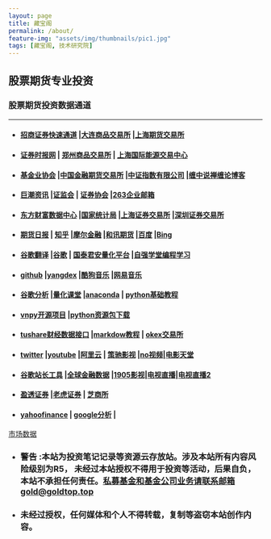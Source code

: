 ```yaml
---
layout: page
title: 藏宝阁
permalink: /about/
feature-img: "assets/img/thumbnails/pic1.jpg"
tags: [藏宝阁, 技术研究院]
---
```


## 股票期货专业投资 

### 股票期货投资数据通道
**** 
* #### [招商证券快速通道](https://xtrade.newone.com.cn/ssologin?t=jykstd) |[大连商品交易所](http://www.dce.com.cn/)  |[上海期货交易所](http://www.shfe.com.cn/)
* #### [证券时报网](http://www.stcn.com)   | [郑州商品交易所](http://www.czce.com.cn/)  | [上海国际能源交易中心](http://www.ine.cn/)
* #### [基金业协会](http://www.amac.org.cn/) |[中国金融期货交易所](http://www.cffex.com.cn/)  |[中证指数有限公司](http://www.csindex.com.cn/) |[缠中说禅缠论博客](http://blog.sina.com.cn/chzhshch)
* #### [巨潮资讯](http://www.cninfo.com.cn) |[证监会](http://www.csrc.gov.cn/) | [证券协会](https://www.sac.net.cn/) |[263企业邮箱](http://mail.263.net/)
* #### [东方财富数据中心](http://data.eastmoney.com/center/) |[国家统计局](http://www.stats.gov.cn/) |[上海证券交易所](http://www.sse.com.cn/) |[深圳证券交易所](http://www.szse.cn/)
* ####  [期货日报](http://www.qhrb.com.cn/) | [知乎](https://www.zhihu.com/people/pp88.top/activities) |[摩尔金融](https://www.moer.cn/) |[和讯期货](http://futures.hexun.com/) |[百度](https://baidu.com)  |[Bing](https://cn.bing.com/)
* ####  [谷歌翻译](https://translate.google.cn/) |[谷歌](https://google.com) | [国泰君安量化平台](https://quant.gtja.com/) |[自强学堂编程学习](https://code.ziqiangxuetang.com/)
* #### [github](https://github.com)   |[yangdex](https://connect.yandex.ru/portal/services/webmaster/resources/pp88.top) |[酷狗音乐](https://www.kugou.com/yy/html/rank.html) |[网易音乐](https://music.163.com/#/discover/toplist?id=2250011882)
* #### [谷歌分析](https://analytics.google.com/analytics/academy/) |[量化课堂](https://www.joinquant.com/study?f=home&m=memu) |[anaconda](https://www.anaconda.com/) | [python基础教程](https://www.runoob.com/python/python-tutorial.html)
* #### [vnpy开源项目](https://github.com/wdgwz/vnpy) |[python资源包下载](https://www.lfd.uci.edu/~gohlke/pythonlibs/#lxml)
* #### [tushare财经数据接口](http://www.waditu.cn/classifying.html#id10) |[markdow教程](https://www.runoob.com/markdown/md-tutorial.html) | [okex交易所](https://www.okex.com/)
* #### [twitter](https://twitter.com/home) |[youtube](https://www.youtube.com) |[阿里云](https://www.aliyun.com/) | [策驰影视](https://www.jsjcbxg.com) |[no视频](https://www.novipnoad.com)|[电影天堂](https://www.newka.cn)
* #### [谷歌站长工具](https://search.google.com/search-console) |[全球金融数据](https://cn.tradingview.com) |[1905影视](https://www.1905.com)|[电视直播](http://m.iptv803.com)|[电视直播2](http://m.iptv206.com)
* #### [盈透证券](https://www.interactivebrokers.com) |[老虎证券](https://www.itiger.com/) | [芝商所](https://www.cmegroup.com/)
* #### [yahoofinance](https://finance.yahoo.com/)  |  [google分析](https://analytics.google.com/analytics/web/)  | 

<!-- TradingView Widget BEGIN -->
<div class="tradingview-widget-container">
  <div class="tradingview-widget-container__widget"></div>
  <div class="tradingview-widget-copyright"><a href="https://cn.tradingview.com" rel="noopener" target="_blank"><span class="blue-text">市场数据</span></a></div>
  <script type="text/javascript" src="https://s3.tradingview.com/external-embedding/embed-widget-market-overview.js" async>
  {
  "colorTheme": "light",
  "dateRange": "12m",
  "showChart": true,
  "locale": "zh_CN",
  "largeChartUrl": "",
  "isTransparent": false,
  "width": "400",
  "height": "660",
  "plotLineColorGrowing": "rgba(33, 150, 243, 1)",
  "plotLineColorFalling": "rgba(33, 150, 243, 1)",
  "gridLineColor": "rgba(233, 233, 234, 1)",
  "scaleFontColor": "rgba(120, 123, 134, 1)",
  "belowLineFillColorGrowing": "rgba(33, 150, 243, 0.12)",
  "belowLineFillColorFalling": "rgba(33, 150, 243, 0.12)",
  "symbolActiveColor": "rgba(33, 150, 243, 0.12)",
  "tabs": [
    {
      "title": "指数",
      "symbols": [
        {
          "s": "OANDA:SPX500USD",
          "d": "S&P 500"
        },
        {
          "s": "OANDA:NAS100USD",
          "d": "Nasdaq 100"
        },
        {
          "s": "FOREXCOM:DJI",
          "d": "Dow 30"
        },
        {
          "s": "INDEX:NKY",
          "d": "Nikkei 225"
        },
        {
          "s": "INDEX:DEU30",
          "d": "DAX Index"
        },
        {
          "s": "OANDA:UK100GBP",
          "d": "FTSE 100"
        }
      ],
      "originalTitle": "Indices"
    },
    {
      "title": "商品",
      "symbols": [
        {
          "s": "CME_MINI:ES1!",
          "d": "E-Mini S&P"
        },
        {
          "s": "CME:6E1!",
          "d": "Euro"
        },
        {
          "s": "COMEX:GC1!",
          "d": "Gold"
        },
        {
          "s": "NYMEX:CL1!",
          "d": "Crude Oil"
        },
        {
          "s": "NYMEX:NG1!",
          "d": "Natural Gas"
        },
        {
          "s": "CBOT:ZC1!",
          "d": "Corn"
        }
      ],
      "originalTitle": "Commodities"
    },
    {
      "title": "债券",
      "symbols": [
        {
          "s": "CME:GE1!",
          "d": "Eurodollar"
        },
        {
          "s": "CBOT:ZB1!",
          "d": "T-Bond"
        },
        {
          "s": "CBOT:UB1!",
          "d": "Ultra T-Bond"
        },
        {
          "s": "EUREX:FGBL1!",
          "d": "Euro Bund"
        },
        {
          "s": "EUREX:FBTP1!",
          "d": "Euro BTP"
        },
        {
          "s": "EUREX:FGBM1!",
          "d": "Euro BOBL"
        }
      ],
      "originalTitle": "Bonds"
    },
    {
      "title": "外汇",
      "symbols": [
        {
          "s": "FX:EURUSD"
        },
        {
          "s": "FX:GBPUSD"
        },
        {
          "s": "FX:USDJPY"
        },
        {
          "s": "FX:USDCHF"
        },
        {
          "s": "FX:AUDUSD"
        },
        {
          "s": "FX:USDCAD"
        }
      ],
      "originalTitle": "Forex"
    }
  ]
}
  </script>
</div>
<!-- TradingView Widget END -->

* ###  警告 :本站为投资笔记记录等资源云存放站。涉及本站所有内容风险级别为R5， 未经过本站授权不得用于投资等活动，后果自负，本站不承担任何责任。私募基金和基金公司业务请联系邮箱gold@goldtop.top 


* ###  未经过授权，任何媒体和个人不得转载，复制等盗窃本站创作内容。


